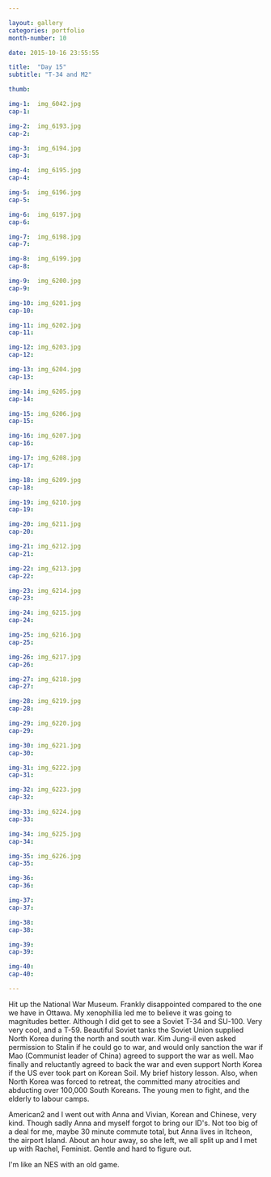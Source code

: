 ```yaml
---

layout: gallery
categories: portfolio
month-number: 10

date: 2015-10-16 23:55:55

title:  "Day 15"
subtitle: "T-34 and M2"

thumb:	

img-1:	img_6042.jpg
cap-1:	

img-2:	img_6193.jpg
cap-2:	

img-3:	img_6194.jpg
cap-3: 	

img-4:	img_6195.jpg
cap-4:	

img-5:	img_6196.jpg
cap-5:	

img-6:	img_6197.jpg
cap-6:	

img-7:	img_6198.jpg
cap-7:	

img-8:	img_6199.jpg
cap-8:	

img-9:	img_6200.jpg
cap-9:	

img-10:	img_6201.jpg
cap-10:	

img-11:	img_6202.jpg
cap-11:	

img-12:	img_6203.jpg
cap-12:	

img-13:	img_6204.jpg
cap-13:	

img-14:	img_6205.jpg
cap-14:	

img-15:	img_6206.jpg
cap-15:	

img-16:	img_6207.jpg
cap-16:	

img-17:	img_6208.jpg
cap-17:	

img-18:	img_6209.jpg
cap-18:	

img-19:	img_6210.jpg
cap-19:	

img-20:	img_6211.jpg
cap-20:	

img-21:	img_6212.jpg
cap-21:	

img-22:	img_6213.jpg
cap-22:	

img-23:	img_6214.jpg
cap-23:	

img-24:	img_6215.jpg
cap-24:	

img-25:	img_6216.jpg
cap-25:	

img-26:	img_6217.jpg
cap-26:	

img-27:	img_6218.jpg
cap-27:	

img-28:	img_6219.jpg
cap-28:	

img-29:	img_6220.jpg
cap-29:	

img-30:	img_6221.jpg
cap-30:	

img-31:	img_6222.jpg
cap-31:	

img-32:	img_6223.jpg
cap-32:	

img-33:	img_6224.jpg
cap-33:	

img-34:	img_6225.jpg
cap-34:	

img-35:	img_6226.jpg
cap-35:	

img-36:	
cap-36:	

img-37:	
cap-37:	

img-38:	
cap-38:	

img-39:	
cap-39:	

img-40:	
cap-40:	

---
```


Hit up the National War Museum. Frankly disappointed compared to the one we have in Ottawa. My xenophillia led me to believe it was going to magnitudes better. Although I did get to see a Soviet T-34 and SU-100. Very very cool, and a T-59. Beautiful Soviet tanks the Soviet Union supplied North Korea during the north and south war. Kim Jung-il even asked permission to Stalin if he could go to war, and would only sanction the war if Mao (Communist leader of China) agreed to support the war as well. Mao finally and reluctantly agreed to back the war and even support North Korea if the US ever took part on Korean Soil. My brief history lesson. Also, when North Korea was forced to retreat, the committed many atrocities and abducting over 100,000 South Koreans. The young men to fight, and the elderly to labour camps. 

American2 and I went out with Anna and Vivian, Korean and Chinese, very kind. Though sadly Anna and myself forgot to bring our ID's. Not too big of a deal for me, maybe 30 minute commute total, but Anna lives in Itcheon, the airport Island. About an hour away, so she left, we all split up and I met up with Rachel, Feminist. Gentle and hard to figure out.

I'm like an NES with an old game. 
